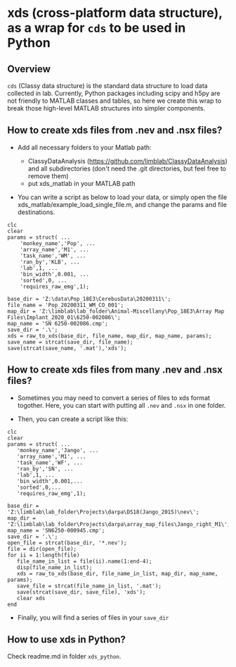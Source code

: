 # xds (cross-platform data structure), as a wrap for `cds` to be used in Python

## Overview
`cds` (Classy data structure) is the standard data structure to load data collected in lab. Currently, Python packages including scipy and h5py are not friendly to MATLAB classes and tables, so here we create this wrap to break those high-level MATLAB structures into simpler components. 

## How to create xds files from .nev and .nsx files?

* Add all necessary folders to your Matlab path:

	- ClassyDataAnalysis (https://github.com/limblab/ClassyDataAnalysis) and all subdirectories (don't need the .git directories, but feel free to remove them)
	- put xds_matlab in your MATLAB path

* You can write a script as below to load your data, or simply open the file xds_matlab/example_load_single_file.m, and change the params and file destinations.


```
clc
clear
params = struct( ...
    'monkey_name','Pop', ...
    'array_name','M1', ...
    'task_name','WM', ...
    'ran_by','KLB', ...
    'lab',1, ...
    'bin_width',0.001, ...
    'sorted',0, ...
    'requires_raw_emg',1);

base_dir = 'Z:\data\Pop_18E3\CerebusData\20200311\';
file_name = 'Pop_20200311_WM_CO_001';
map_dir = 'Z:\limblab\lab_folder\Animal-Miscellany\Pop_18E3\Array Map Files\Implant_2020_01\6250-002086\';
map_name = 'SN 6250-002086.cmp';
save_dir = '.\';
xds = raw_to_xds(base_dir, file_name, map_dir, map_name, params);
save_name = strcat(save_dir, file_name);
save(strcat(save_name, '.mat'),'xds');
```

## How to create xds files from many .nev and .nsx files?

* Sometimes you may need to convert a series of files to xds format togother. Here, you can start with putting all `.nev` and `.nsx` in one folder.

* Then, you can create a script like this:
 ```
clc
clear
params = struct( ...
    'monkey_name','Jango', ...
    'array_name','M1', ...
    'task_name','WF', ...
    'ran_by','SN', ...
    'lab',1, ...
    'bin_width',0.001,...
    'sorted',0,...
    'requires_raw_emg',1);

base_dir = 'Z:\limblab\lab_folder\Projects\darpa\DS18(Jango_2015)\nev\';
map_dir = 'Z:\limblab\lab_folder\Projects\darpa\array_map_files\Jango_right_M1\';
map_name = 'SN6250-000945.cmp';
save_dir = '.\'; 
open_file = strcat(base_dir, '*.nev');
file = dir(open_file);
for ii = 1:length(file)
    file_name_in_list = file(ii).name(1:end-4);
    disp(file_name_in_list);
    xds = raw_to_xds(base_dir, file_name_in_list, map_dir, map_name, params);
    save_file = strcat(file_name_in_list, '.mat');
    save(strcat(save_dir, save_file), 'xds');
    clear xds
end
```
* Finally, you will find a series of files in your `save_dir`

## How to use xds in Python?
Check readme.md in folder `xds_python`.
